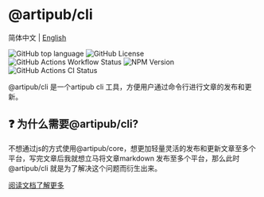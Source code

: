 # @artipub/cli

简体中文 | [English](./README.md)

![GitHub top language](https://img.shields.io/github/languages/top/artipub/artipub)
![GitHub License](https://img.shields.io/github/license/artipub/artipub)
![GitHub Actions Workflow Status](https://img.shields.io/github/actions/workflow/status/artipub/artipub/publish.yml)
![NPM Version](https://img.shields.io/npm/v/%40artipub%2Fcli)
![GitHub Actions CI Status](https://img.shields.io/github/actions/workflow/status/artipub/artipub/ci.yml?branch=main)

@artipub/cli 是一个artipub cli 工具，方便用户通过命令行进行文章的发布和更新。

## ❓ 为什么需要@artipub/cli?

不想通过js的方式使用@artipub/core，想更加轻量灵活的发布和更新文章至多个平台，写完文章后我就想立马将文章markdown 发布至多个平台，那么此时@artipub/cli 就是为了解决这个问题而衍生出来。

[阅读文档了解更多](https://artipub.github.io/artipub/)
